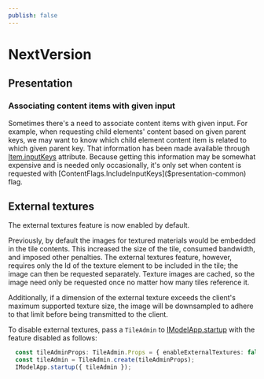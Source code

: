 ```yaml
---
publish: false
---
```

# NextVersion

## Presentation

### Associating content items with given input

Sometimes there's a need to associate content items with given input. For example, when requesting child elements' content based on given parent keys, we may want to know which child element content item is related to which
given parent key. That information has been made available through [Item.inputKeys]($presentation-common) attribute. Because getting this information may be somewhat expensive and is needed only occasionally, it's only set
when content is requested with [ContentFlags.IncludeInputKeys]($presentation-common) flag.

## External textures

The external textures feature is now enabled by default.

Previously, by default the images for textured materials would be embedded in the tile contents. This increased the size of the tile, consumed bandwidth, and imposed other penalties. The external textures feature, however, requires only the Id of the texture element to be included in the tile; the image can then be requested separately. Texture images are cached, so the image need only be requested once no matter how many tiles reference it.

Additionally, if a dimension of the external texture exceeds the client's maximum supported texture size, the image will be downsampled to adhere to that limit before being transmitted to the client.

To disable external textures, pass a `TileAdmin` to [IModelApp.startup]($frontend) with the feature disabled as follows:

```ts
  const tileAdminProps: TileAdmin.Props = { enableExternalTextures: false };
  const tileAdmin = TileAdmin.create(tileAdminProps);
  IModelApp.startup({ tileAdmin });
```
